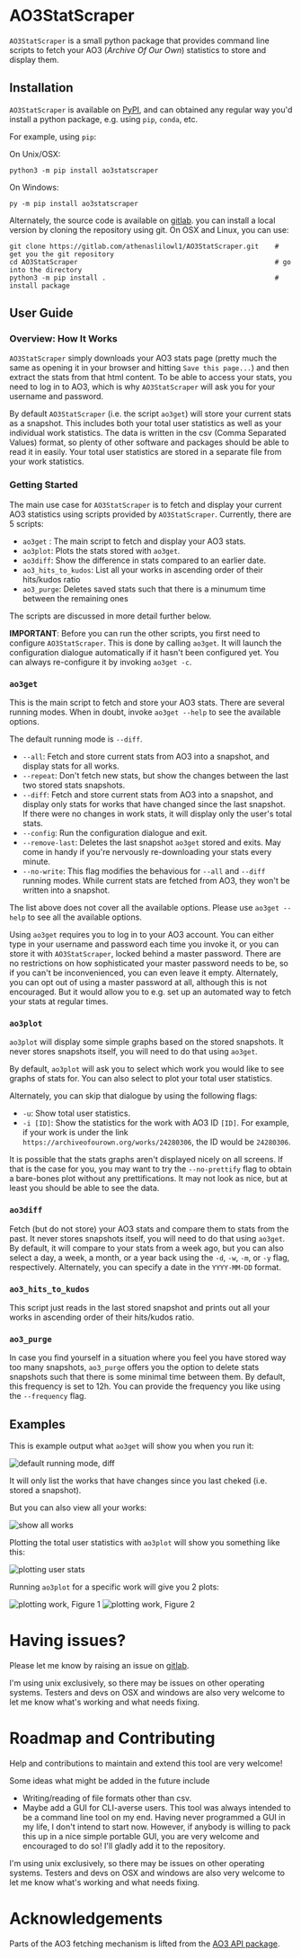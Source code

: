 # AO3StatScraper

`AO3StatScraper` is a small python package that provides command line scripts to
fetch your AO3 (*Archive Of Our Own*) statistics to store and display them.

## Installation

`AO3StatScraper` is available on
[PyPI](https://pypi.org/project/ao3statscraper/), and can obtained any regular
way you'd install a python package, e.g. using `pip`, `conda`, etc.

For example, using `pip`:

On Unix/OSX:

```
python3 -m pip install ao3statscraper
```

On Windows:

```
py -m pip install ao3statscraper
```


Alternately, the source code is available on
[gitlab](https://gitlab.com/athenaslilowl1/AO3StatScraper).
you can install a local version by cloning the repository using git.
On OSX and Linux, you can use:

```
git clone https://gitlab.com/athenaslilowl1/AO3StatScraper.git    # get you the git repository
cd AO3StatScraper                                                 # go into the directory
python3 -m pip install .                                          # install package
```



## User Guide

### Overview: How It Works

`AO3StatScraper` simply downloads your AO3 stats page (pretty much the same as
opening it in your browser and hitting `Save this page...`) and then extract the
stats from that html content. To be able to access your stats, you need to log
in to AO3, which is why `AO3StatScraper` will ask you for your username and
password.


By default `AO3StatScraper` (i.e. the script `ao3get`) will store your current
stats as a snapshot. This includes both your total user statistics as well as
your individual work statistics. The data is written in
the csv (Comma Separated Values) format, so plenty of other software and
packages should be able to read it in easily. Your total user statistics are
stored in a separate file from your work statistics.



### Getting Started

The main use case for `AO3StatScraper` is to fetch and display your current AO3
statistics using scripts provided by `AO3StatScraper`. Currently, there are 5
scripts:

- `ao3get` : The main script to fetch and display your AO3 stats.
- `ao3plot`: Plots the stats stored with `ao3get`.
- `ao3diff`: Show the difference in stats compared to an earlier date.
- `ao3_hits_to_kudos`: List all your works in ascending order of their
  hits/kudos ratio
- `ao3_purge`: Deletes saved stats such that there is a minumum time between the
  remaining ones

The scripts are discussed in more detail further below.


**IMPORTANT**: Before you can run the other scripts, you first need to configure
`AO3StatScraper`. This is done by calling `ao3get`. It will launch the
configuration dialogue automatically if it hasn't been configured yet. You can
always re-configure it by invoking `ao3get -c`.




### `ao3get`

This is the main script to fetch and store your AO3 stats. There are several
running modes. When in doubt, invoke `ao3get --help` to see the available
options.

The default running mode is `--diff`.

- `--all`: Fetch and store current stats from AO3 into a snapshot, and display
  stats for all works.
- `--repeat`: Don't fetch new stats, but show the changes between the last two
  stored stats snapshots.
- `--diff`: Fetch and store current stats from AO3 into a snapshot, and display
  only stats for works that have changed since the last snapshot. If there were
  no changes in work stats, it will display only the user's total stats.
- `--config`: Run the configuration dialogue and exit.
- `--remove-last`: Deletes the last snapshot `ao3get` stored and exits. May come
  in handy if you're nervously re-downloading your stats every minute.
- `--no-write`: This flag modifies the behavious for `--all` and `--diff`
  running modes. While current stats are fetched from AO3, they won't be written
  into a snapshot.

The list above does not cover all the available options. Please use
`ao3get --help` to see all the available options.

Using `ao3get` requires you to log in to your AO3 account. You can either type
in your username and password each time you invoke it, or you can store it with
`AO3StatScraper`, locked behind a master password. There are no restrictions on
how sophisticated your master password needs to be, so if you can't be
inconvenienced, you can even leave it empty. Alternately, you can opt out of
using a master password at all, although this is not encouraged. But it would
allow you to e.g. set up an automated way to fetch your stats at regular times.


### `ao3plot`

`ao3plot` will display some simple graphs based on the stored snapshots. It
never stores snapshots itself, you will need to do that using `ao3get`.

By default, `ao3plot` will ask you to select which work you would like to see
graphs of stats for. You can also select to plot your total user statistics.

Alternately, you can skip that dialogue by using the following flags:

- `-u`: Show total user statistics.
- `-i [ID]`: Show the statistics for the work with AO3 ID `[ID]`. For example,
  if your work is under the link `https://archiveofourown.org/works/24280306`,
  the ID would be `24280306`.

It is possible that the stats graphs aren't displayed nicely on all screens. If
that is the case for you, you may want to try the `--no-prettify` flag to obtain
a bare-bones plot without any prettifications. It may not look as nice, but at
least you should be able to see the data.



### `ao3diff`

Fetch (but do not store) your AO3 stats and compare them to stats from the past.
It never stores snapshots itself, you will need to do that using `ao3get`.
By default, it will compare to your stats from a week ago, but you can also
select a day, a week, a month, or a year back using the `-d`, `-w`, `-m`, or `-y`
flag, respectively. Alternately, you can specify a date in the `YYYY-MM-DD`
format.



### `ao3_hits_to_kudos`

This script just reads in the last stored snapshot and prints out all your works
in ascending order of their hits/kudos ratio.



### `ao3_purge`

In case you find yourself in a situation where you feel you have stored way too
many snapshots, `ao3_purge` offers you the option to delete stats snapshots such
that there is some minimal time between them. By default, this frequency is set
to 12h. You can provide the frequency you like using the `--frequency` flag.




## Examples

This is example output what `ao3get` will show you when you run it:

![default running mode, diff](webdata/ao3get-diff.png)

It will only list the works that have changes since you last cheked (i.e. stored
a snapshot).

But you can also view all your works:

![show all works](webdata/ao3get-all.png)


Plotting the total user statistics with `ao3plot` will show you something like
this:

![plotting user stats](webdata/plot-user.png)


Running `ao3plot` for a specific work will give you 2 plots:

![plotting work, Figure 1](webdata/plot-work1.png)
![plotting work, Figure 2](webdata/plot-work2.png)





# Having issues?

Please let me know by raising an issue on
[gitlab](https://gitlab.com/athenaslilowl1/AO3StatScraper/-/issues).

I'm using unix exclusively, so there may be issues on other operating systems.
Testers and devs on OSX and windows are also very welcome to let me know what's
working and what needs fixing.




# Roadmap and Contributing

Help and contributions to maintain and extend this tool are very welcome!

Some ideas what might be added in the future include
- Writing/reading of file formats other than csv.
- Maybe add a GUI for CLI-averse users. This tool was always intended to be a
  command line tool on my end. Having never programmed a GUI in my life, I don't
  intend to start now. However, if anybody is willing to pack this up in a nice
  simple portable GUI, you are very welcome and encouraged to do so! I'll gladly
  add it to the repository.

I'm using unix exclusively, so there may be issues on other operating systems.
Testers and devs on OSX and windows are also very welcome to let me know what's
working and what needs fixing.



# Acknowledgements

Parts of the AO3 fetching mechanism is lifted from the [AO3 API
package](https://github.com/ArmindoFlores/ao3_api).

